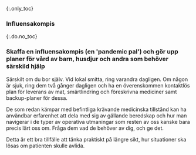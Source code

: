 {:.only_toc} 
 ### Influensakompis

 {:.do.no_toc} 
 ### Skaffa en influensakompis (en 'pandemic pal') och gör upp planer för vård av barn, husdjur och andra som behöver särskild hjälp 

Särskilt om du bor själv. Vid lokal smitta, ring varandra dagligen. Om någon är sjuk, ring dem två gånger dagligen och ha en överenskommen kontaktlös plan för leverans av mat, smärtlindring och föreskrivna mediciner samt backup-planer för dessa. 

De som redan kämpar med befintliga krävande medicinska tillstånd kan ha användbar erfarenhet att dela med sig av gällande beredskap och hur man navigerar i de typer av operativa utmaningar som resten av oss kanske bara precis lärt oss om. Fråga dem vad de behöver av dig, och ge det. 

Detta är ett bra tillfälle att tänka praktiskt på längre sikt, hur situationer ska lösas om patienten skulle avlida.
